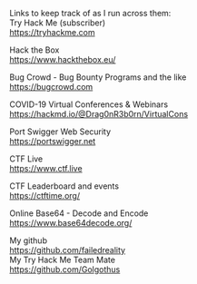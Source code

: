 Links to keep track of as I run across them:  
Try Hack Me (subscriber)  
https://tryhackme.com  

Hack the Box  
https://www.hackthebox.eu/  

Bug Crowd - Bug Bounty Programs and the like  
https://bugcrowd.com  

COVID-19 Virtual Conferences & Webinars  
https://hackmd.io/@Drag0nR3b0rn/VirtualCons  

Port Swigger Web Security  
https://portswigger.net  

CTF Live  
https://www.ctf.live  

CTF Leaderboard and events  
https://ctftime.org/  

Online Base64 - Decode and Encode  
https://www.base64decode.org/  




My github  
https://github.com/failedreality  
My Try Hack Me Team Mate  
https://github.com/Golgothus  

